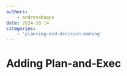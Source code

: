 ```yaml
---
authors:
    - andreashappe
date: 2024-10-14
categories:
    - 'planning-and-decision-making'
---
```

# Adding Plan-and-Exec